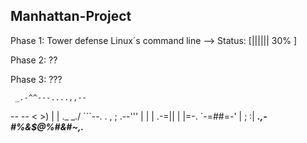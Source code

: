 
 Manhattan-Project
 -----------------

 Phase 1: Tower defense Linux´s command line --> Status: [||||||   30%        ]

 Phase 2: ??

 Phase 3: ???



     _.-^^---....,,--
 _--                  --_
<                        >)
|                         |
 \._                   _./
    ```--. . , ; .--'''
          | |   |
       .-=||  | |=-.
       `-=#$%&%$#=-'
          | ;  :|
 _____.,-#%&$@%#&#~,._____
